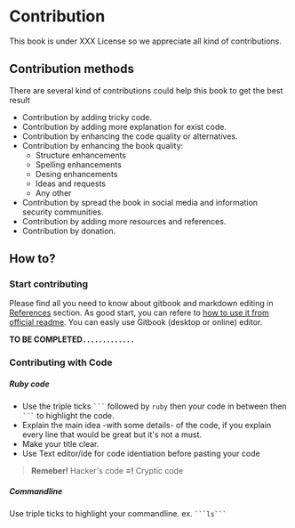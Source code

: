 # Contribution
This book is under XXX License so we appreciate all kind of contributions.

## Contribution methods
There are several kind of contributions could help this book to get the best result

* Contribution by adding tricky code.
* Contribution by adding more explanation for exist code.
* Contribution by enhancing the code quality or alternatives.
* Contribution by enhancing the book quality:
    * Structure enhancements
    * Spelling enhancements
    * Desing enhancements
    * Ideas and requests
    * Any other
* Contribution by spread the book in social media and information security communities.
* Contribution by adding more resources and references.
* Contribution by donation.


## How to?

### Start contributing
Please find all you need to know about gitbook and markdown editing in [References](references/README.md) section. As good start, you can refere to [how to use it from official readme](https://github.com/GitbookIO/gitbook). You can easly use Gitbook (desktop or online) editor.

**TO BE COMPLETED`.............`**


### Contributing with Code

##### Ruby code
* Use the triple ticks ` ``` `  followed by `ruby` then your code in between then ` ``` ` to highlight the code.
* Explain the main idea -with some details- of the code, if you explain every line that would be great but it's not a must.
* Make your title clear.
* Use Text editor/ide for code identiation before pasting your code

> **Remeber!** Hacker's code **=!** Cryptic code


##### Commandline
Use triple ticks to highlight your commandline. ex. ` ```ls``` `









